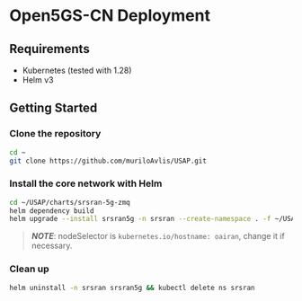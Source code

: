 # Open5GS-CN Deployment

## Requirements

- Kubernetes (tested with 1.28)
- Helm v3

## Getting Started

### Clone the repository

```sh
cd ~
git clone https://github.com/muriloAvlis/USAP.git
```

### Install the core network with Helm

```sh
cd ~/USAP/charts/srsran-5g-zmq
helm dependency build
helm upgrade --install srsran5g -n srsran --create-namespace . -f ~/USAP/configs/srsran/srsran5g_zqm_values.yaml
```

> **_NOTE_**: nodeSelector is `kubernetes.io/hostname: oairan`, change it if necessary.

### Clean up

```sh
helm uninstall -n srsran srsran5g && kubectl delete ns srsran
```